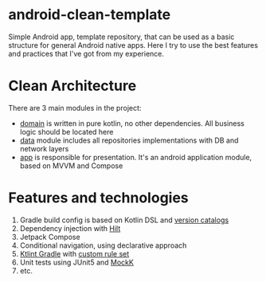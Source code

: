 # android-clean-template
Simple Android app, template repository, that can be used as a basic structure for general Android native apps.
Here I try to use the best features and practices that I've got from my experience.

# Clean Architecture
There are 3 main modules in the project:
- [domain](domain) is written in pure kotlin, no other dependencies. All business logic should be located here
- [data](data) module includes all repositories implementations with DB and network layers
- [app](app) is responsible for presentation. It's an android application module, based on MVVM and Compose

# Features and technologies
1. Gradle build config is based on Kotlin DSL and [version catalogs](https://developer.android.com/build/migrate-to-catalogs)
2. Dependency injection with [Hilt](https://developer.android.com/training/dependency-injection/hilt-android)
3. Jetpack Compose
4. Conditional navigation, using declarative approach
5. [Ktlint Gradle](https://github.com/JLLeitschuh/ktlint-gradle) with [custom rule set](ktlint-rules)
6. Unit tests using JUnit5 and [MockK](https://mockk.io/) 
7. etc.
